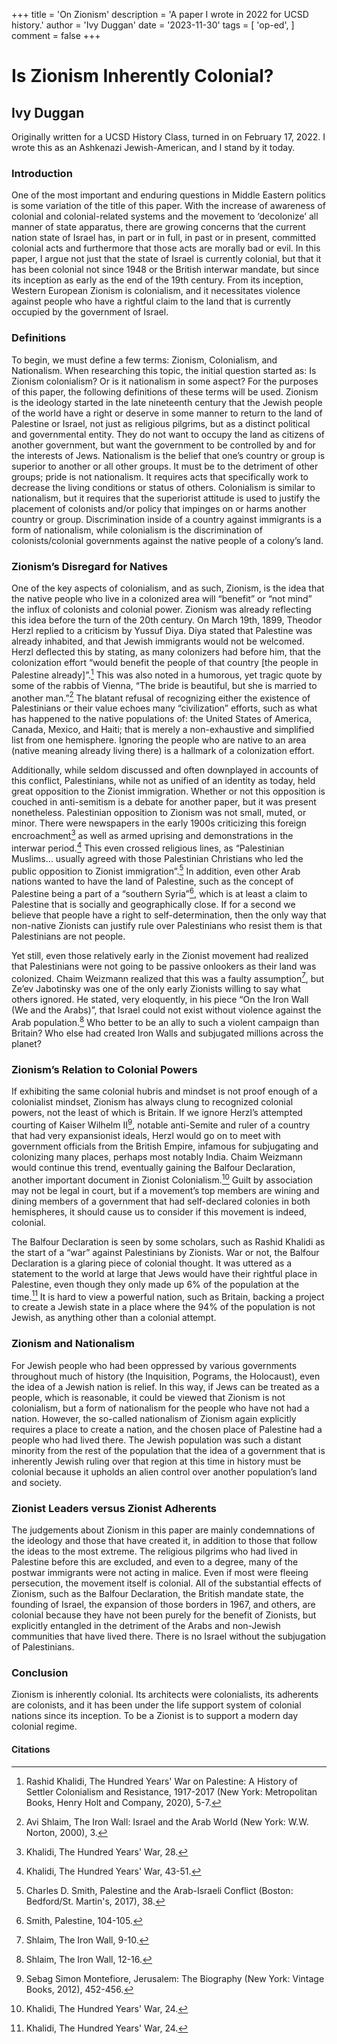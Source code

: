 +++
title = 'On Zionism'
description = 'A paper I wrote in 2022 for UCSD history.'
author = 'Ivy Duggan'
date = '2023-11-30'
tags = [
    'op-ed',
]
comment = false
+++


# Is Zionism Inherently Colonial?

## Ivy Duggan

Originally written for a UCSD History Class, turned in on February 17, 2022. I wrote this as an Ashkenazi Jewish-American, and I stand by it today.

### Introduction

One of the most important and enduring questions in Middle Eastern politics is some variation of the title of this paper. With the increase of awareness of colonial and colonial-related systems and the movement to ‘decolonize’ all manner of state apparatus, there are growing concerns that the current nation state of Israel has, in part or in full, in past or in present, committed colonial acts and furthermore that those acts are morally bad or evil. In this paper, I argue not just that the state of Israel is currently colonial, but that it has been colonial not since 1948 or the British interwar mandate, but since its inception as early as the end of the 19th century. From its inception, Western European Zionism is colonialism, and it necessitates violence against people who have a rightful claim to the land that is currently occupied by the government of Israel.

### Definitions

To begin, we must define a few terms: Zionism, Colonialism, and Nationalism. When researching this topic, the initial question started as: Is Zionism colonialism? Or is it nationalism in some aspect? For the purposes of this paper, the following definitions of these terms will be used. Zionism is the ideology started in the late nineteenth century that the Jewish people of the world have a right or deserve in some manner to return to the land of Palestine or Israel, not just as religious pilgrims, but as a distinct political and governmental entity. They do not want to occupy the land as citizens of another government, but want the government to be controlled by and for the interests of Jews. Nationalism is the belief that one’s country or group is superior to another or all other groups. It must be to the detriment of other groups; pride is not nationalism. It requires acts that specifically work to decrease the living conditions or status of others. Colonialism is similar to nationalism, but it requires that the superiorist attitude is used to justify the placement of colonists and/or policy that impinges on or harms another country or group. Discrimination inside of a country against immigrants is a form of nationalism, while colonialism is the discrimination of colonists/colonial governments against the native people of a colony’s land.

### Zionism’s Disregard for Natives

One of the key aspects of colonialism, and as such, Zionism, is the idea that the native people who live in a colonized area will “benefit” or “not mind” the influx of colonists and colonial power. Zionism was already reflecting this idea before the turn of the 20th century. On March 19th, 1899, Theodor Herzl replied to a criticism by Yussuf Diya. Diya stated that Palestine was already inhabited, and that Jewish immigrants would not be welcomed. Herzl deflected this by stating, as many colonizers had before him, that the colonization effort “would benefit the people of that country [the people in Palestine already]”.[^1] This was also noted in a humorous, yet tragic quote by some of the rabbis of Vienna, “The bride is beautiful, but she is married to another man.”[^2] The blatant refusal of recognizing either the existence of Palestinians or their value echoes many “civilization” efforts, such as what has happened to the native populations of: the United States of America, Canada, Mexico, and Haiti; that is merely a non-exhaustive and simplified list from one hemisphere. Ignoring the people who are native to an area (native meaning already living there) is a hallmark of a colonization effort.

Additionally, while seldom discussed and often downplayed in accounts of this conflict, Palestinians, while not as unified of an identity as today, held great opposition to the Zionist immigration. Whether or not this opposition is couched in anti-semitism is a debate for another paper, but it was present nonetheless. Palestinian opposition to Zionism was not small, muted, or minor. There were newspapers in the early 1900s criticizing this foreign encroachment[^3] as well as armed uprising and demonstrations in the interwar period.[^4] This even crossed religious lines, as “Palestinian Muslims… usually agreed with those Palestinian Christians who led the public opposition to Zionist immigration”.[^5] In addition, even other Arab nations wanted to have the land of Palestine, such as the concept of Palestine being a part of a “southern Syria”[^6], which is at least a claim to Palestine that is socially and geographically close. If for a second we believe that people have a right to self-determination, then the only way that non-native Zionists can justify rule over Palestinians who resist them is that Palestinians are not people.

Yet still, even those relatively early in the Zionist movement had realized that Palestinians were not going to be passive onlookers as their land was colonized. Chaim Weizmann realized that this was a faulty assumption[^7], but Ze’ev Jabotinsky was one of the only early Zionists willing to say what others ignored. He stated, very eloquently, in his piece “On the Iron Wall (We and the Arabs)”, that Israel could not exist without violence against the Arab population.[^8] Who better to be an ally to such a violent campaign than Britain? Who else had created Iron Walls and subjugated millions across the planet?

### Zionism’s Relation to Colonial Powers

If exhibiting the same colonial hubris and mindset is not proof enough of a colonialist mindset, Zionism has always clung to recognized colonial powers, not the least of which is Britain. If we ignore Herzl’s attempted courting of Kaiser Wilhelm II[^9], notable anti-Semite and ruler of a country that had very expansionist ideals, Herzl would go on to meet with government officials from the British Empire, infamous for subjugating and colonizing many places, perhaps most notably India. Chaim Weizmann would continue this trend, eventually gaining the Balfour Declaration, another important document in Zionist Colonialism.[^10] Guilt by association may not be legal in court, but if a movement’s top members are wining and dining members of a government that had self-declared colonies in both hemispheres, it should cause us to consider if this movement is indeed, colonial.

The Balfour Declaration is seen by some scholars, such as Rashid Khalidi as the start of a “war” against Palestinians by Zionists. War or not, the Balfour Declaration is a glaring piece of colonial thought. It was uttered as a statement to the world at large that Jews would have their rightful place in Palestine, even though they only made up 6% of the population at the time.[^11] It is hard to view a powerful nation, such as Britain, backing a project to create a Jewish state in a place where the 94% of the population is not Jewish, as anything other than a colonial attempt.

### Zionism and Nationalism

For Jewish people who had been oppressed by various governments throughout much of history (the Inquisition, Pograms, the Holocaust), even the idea of a Jewish nation is relief. In this way, if Jews can be treated as a people, which is reasonable, it could be viewed that Zionism is not colonialism, but a form of nationalism for the people who have not had a nation. However, the so-called nationalism of Zionism again explicitly requires a place to create a nation, and the chosen place of Palestine had a people who had lived there. The Jewish population was such a distant minority from the rest of the population that the idea of a government that is inherently Jewish ruling over that region at this time in history must be colonial because it upholds an alien control over another population’s land and society.

### Zionist Leaders versus Zionist Adherents

The judgements about Zionism in this paper are mainly condemnations of the ideology and those that have created it, in addition to those that follow the ideas to the most extreme. The religious pilgrims who had lived in Palestine before this are excluded, and even to a degree, many of the postwar immigrants were not acting in malice. Even if most were fleeing persecution, the movement itself is colonial. All of the substantial effects of Zionism, such as the Balfour Declaration, the British mandate state, the founding of Israel, the expansion of those borders in 1967, and others, are colonial because they have not been purely for the benefit of Zionists, but explicitly entangled in the detriment of the Arabs and non-Jewish communities that have lived there. There is no Israel without the subjugation of Palestinians.

### Conclusion

Zionism is inherently colonial. Its architects were colonialists, its adherents are colonists, and it has been under the life support system of colonial nations since its inception. To be a Zionist is to support a modern day colonial regime.

#### Citations

[^1]: Rashid Khalidi, The Hundred Years' War on Palestine: A History of Settler Colonialism and Resistance, 1917-2017 (New York: Metropolitan Books, Henry Holt and Company, 2020), 5-7.
[^2]: Avi Shlaim, The Iron Wall: Israel and the Arab World (New York: W.W. Norton, 2000), 3.
[^3]: Khalidi, The Hundred Years' War, 28.
[^4]: Khalidi, The Hundred Years' War, 43-51.
[^5]: Charles D. Smith, Palestine and the Arab-Israeli Conflict (Boston: Bedford/St. Martin's, 2017), 38.
[^6]: Smith, Palestine, 104-105.
[^7]: Shlaim, The Iron Wall, 9-10.
[^8]: Shlaim, The Iron Wall, 12-16.
[^9]: Sebag Simon Montefiore, Jerusalem: The Biography (New York: Vintage Books, 2012), 452-456.
[^10]: Khalidi, The Hundred Years' War, 24.
[^11]: Khalidi, The Hundred Years' War, 24.
